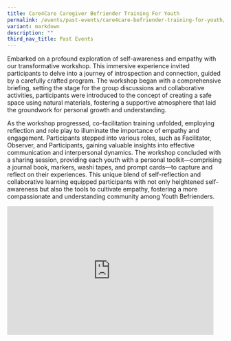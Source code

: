 ```yaml
---
title: Care4Care Caregiver Befriender Training For Youth
permalink: /events/past-events/care4care-befriender-training-for-youth/
variant: markdown
description: ""
third_nav_title: Past Events
---
```

Embarked on a profound exploration of self-awareness and empathy with our transformative workshop. This immersive experience invited participants to delve into a journey of introspection and connection, guided by a carefully crafted program. The workshop began with a comprehensive briefing, setting the stage for the group discussions and collaborative activities, participants were introduced to the concept of creating a safe space using natural materials, fostering a supportive atmosphere that laid the groundwork for personal growth and understanding.

As the workshop progressed, co-facilitation training unfolded, employing reflection and role play to illuminate the importance of empathy and engagement. Participants stepped into various roles, such as Facilitator, Observer, and Participants, gaining valuable insights into effective communication and interpersonal dynamics. The workshop concluded with a sharing session, providing each youth with a personal toolkit—comprising a journal book, markers, washi tapes, and prompt cards—to capture and reflect on their experiences. This unique blend of self-reflection and collaborative learning equipped participants with not only heightened self-awareness but also the tools to cultivate empathy, fostering a more compassionate and understanding community among Youth Befrienders.

<iframe allowfullscreen="true" height="299" width="480" frameborder="0" src="https://docs.google.com/presentation/d/e/2PACX-1vRWbD7AB0u0_1jTHb5y3kFPk2K5iW_WYLqe4OgOZ8jLbnYQAtjVF4yEPi2_lQoZesJzh4BU3ORRFByr/embed?start=true&amp;loop=true&amp;delayms=5000"></iframe>